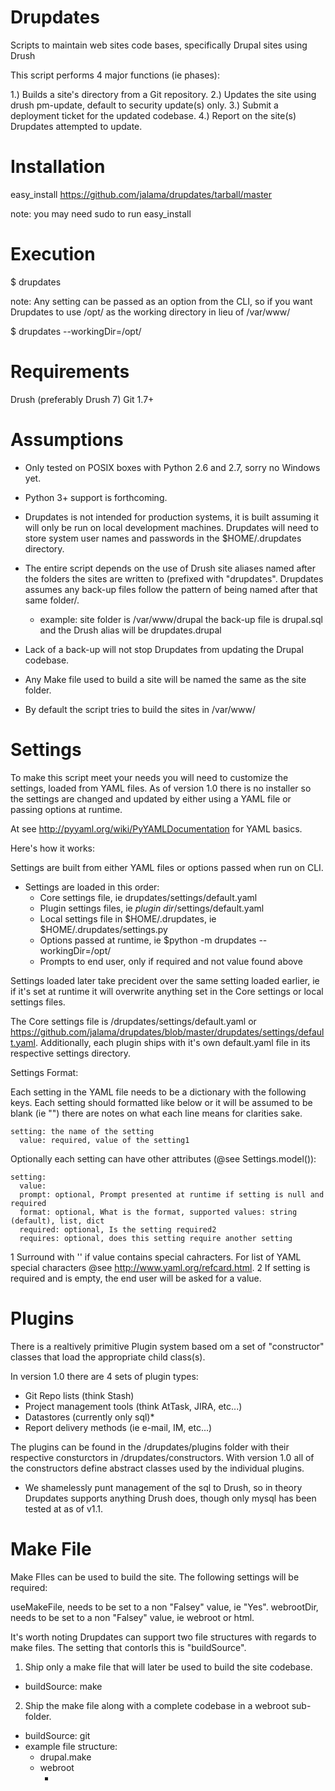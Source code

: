 Drupdates
===========
Scripts to maintain web sites code bases, specifically Drupal sites using Drush

This script performs 4 major functions (ie phases):

1.) Builds a site's directory from a Git repository.
2.) Updates the site using drush pm-update, default to security update(s) only.
3.) Submit a deployment ticket for the updated codebase.
4.) Report on the site(s) Drupdates attempted to update.

Installation
============
easy_install https://github.com/jalama/drupdates/tarball/master

note: you may need sudo to run easy_install

Execution
============

$ drupdates

note: Any setting can be passed as an option from the CLI, so if you want
Drupdates to use /opt/ as the working directory in lieu of /var/www/

$ drupdates --workingDir=/opt/

Requirements
============
Drush (preferably Drush 7)
Git 1.7+

Assumptions
===========

- Only tested on POSIX boxes with Python 2.6 and 2.7, sorry no Windows yet.

- Python 3+ support is forthcoming.

- Drupdates is not intended for production systems, it is built assuming it
will only be run on local development machines.  Drupdates will need to store
system user names and passwords in the $HOME/.drupdates directory.

- The entire script depends on the use of Drush site aliases named after the
folders the sites are written to (prefixed with "drupdates".  Drupdates assumes
any back-up files follow the pattern of being named after that same
folder/<site alias>.
  - example: site folder is /var/www/drupal the back-up file is drupal.sql and
  the Drush alias will be drupdates.drupal

- Lack of a back-up will not stop Drupdates from updating the Drupal codebase.

- Any Make file used to build a site will be named the same as the site folder.

- By default the script tries to build the sites in /var/www/

Settings
===========

To make this script meet your needs you will need to customize the settings,
loaded from YAML files.  As of version 1.0 there is no installer so the settings
are changed and updated by either using a YAML file or passing options at
runtime.

At see http://pyyaml.org/wiki/PyYAMLDocumentation for YAML basics.

Here's how it works:

Settings are built from either YAML files or options passed when run on CLI.
- Settings are loaded in this order:
  - Core settings file, ie drupdates/settings/default.yaml
  - Plugin settings files, ie *plugin dir*/settings/default.yaml
  - Local settings file in $HOME/.drupdates, ie $HOME/.drupdates/settings.py
  - Options passed at runtime, ie $python -m drupdates --workingDir=/opt/
  - Prompts to end user, only if required and not value found above

Settings loaded later take precident over the same setting loaded earlier,
ie if it's set at runtime it will overwrite anything set in the Core settings
or local settings files.

The Core settings file is /drupdates/settings/default.yaml or
https://github.com/jalama/drupdates/blob/master/drupdates/settings/default.yaml.
Additionally, each plugin ships with it's own default.yaml file in its
respective settings directory.

Settings Format:

Each setting in the YAML file needs to be a dictionary with the following keys.
Each setting should formatted like below or it will be assumed to be blank
(ie "") there are notes on what each line means for clarities sake.

```
setting: the name of the setting
  value: required, value of the setting1
```
Optionally each setting can have other attributes (@see Settings.model()):
```
setting:
  value:
  prompt: optional, Prompt presented at runtime if setting is null and required
  format: optional, What is the format, supported values: string (default), list, dict
  required: optional, Is the setting required2
  requires: optional, does this setting require another setting
```
1 Surround with '' if value contains special cahracters.  For list of YAML
special characters @see http://www.yaml.org/refcard.html.
2 If setting is required and is empty, the end user will be asked for a value.

Plugins
===========

There is a realtively primitive Plugin system based om a set of "constructor"
classes that load the appropriate child class(s).

In version 1.0 there are 4 sets of plugin types:

- Git Repo lists (think Stash)
- Project management tools (think AtTask, JIRA, etc...)
- Datastores (currently only sql)*
- Report delivery methods (ie e-mail, IM, etc...)

The plugins can be found in the <module dir>/drupdates/plugins folder with their
respective consturctors in <module dir>/drupdates/constructors.  With version
1.0 all of the constructors define abstract classes used by the individual
plugins.

* We shamelessly punt management of the sql to Drush, so in theory Drupdates
supports anything Drush does, though only mysql has been tested at as of v1.1.

Make File
===========

Make FIles can be used to build the site.  The following settings will be
required:

useMakeFile, needs to be set to a non "Falsey" value, ie "Yes".
webrootDir, needs to be set to a non "Falsey" value, ie webroot or html.

It's worth noting Drupdates can support two file structures with regards to
make files.  The setting that contorls this is "buildSource".

1. Ship only a make file that will later be used to build the site codebase.
  - buildSource: make
2. Ship the make file along with a complete codebase in a webroot sub-folder.
  - buildSource: git
  - example file structure:
    - drupal.make
    - webroot
      - <Drupal codebase>

